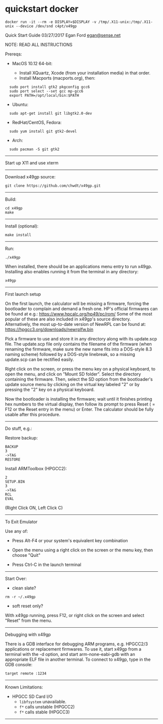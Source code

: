 
# quickstart docker
```
docker run -it --rm -e DISPLAY=$DISPLAY -v /tmp/.X11-unix:/tmp/.X11-unix --device /dev/snd c4pt/x49gp
```

Quick Start Guide
03/27/2017
Egan Ford <egan@sense.net>

NOTE: READ ALL INSTRUCTIONS

Prereqs:

* MacOS 10.12 64-bit:

  * Install XQuartz, Xcode (from your installation media) in that order.
  * Install Macports (macports.org), then:

```
  sudo port install gtk2 pkgconfig gcc6
  sudo port select --set gcc mp-gcc6
  export PATH=/opt/local/bin:$PATH
```

* Ubuntu:

```
  sudo apt-get install git libgtk2.0-dev
```

* RedHat/CentOS, Fedora:

```
  sudo yum install git gtk2-devel
```

* Arch:

```
  sudo pacman -S git gtk2
```

------------------------------------------------------------------------

Start up X11 and use xterm

------------------------------------------------------------------------

Download x49gp source:

```
git clone https://github.com/chwdt/x49gp.git
```

------------------------------------------------------------------------

Build:

```
cd x49gp
make
```

------------------------------------------------------------------------

Install (optional):

```
make install
```

------------------------------------------------------------------------

Run:

```
./x49gp
```

When installed, there should be an applications menu entry to run x49gp.
Installing also enables running it from the terminal in any directory:

```
x49gp
```

------------------------------------------------------------------------

First launch setup

On the first launch, the calculator will be missing a firmware, forcing
the bootloader to complain and demand a fresh one.
HP's official firmwares can be found at e.g.:
https://www.hpcalc.org/hp49/pc/rom/
Some of the most popular of these are also included in x49gp's source
directory.
Alternatively, the most up-to-date version of NewRPL can be found at:
https://hpgcc3.org/downloads/newrplfw.bin

Pick a firmware to use and store it in any directory along with its
update.scp file. The update.scp file only contains the filename of the
firmware (when renaming the firmware, make sure the new name fits into
a DOS-style 8.3 naming scheme) followed by a DOS-style linebreak, so a
missing update.scp can be rectified easily.

Right click on the screen, or press the menu key on a physical keyboard,
to open the menu, and click on "Mount SD folder".
Select the directory containing the firmware. Then, select the SD option
from the bootloader's update source menu by clicking on the virtual key
labeled "2" or by pressing the "2" key on a physical keyboard.

Now the bootloader is installing the firmware; wait until it finishes
printing hex numbers to the virtual display, then follow its prompt to
press Reset ( = F12 or the Reset entry in the menu) or Enter.
The calculator should be fully usable after this procedure.

------------------------------------------------------------------------

Do stuff, e.g.:

Restore backup:

```
BACKUP
3
->TAG
RESTORE
```

Install ARMToolbox (HPGCC2):

```
2
SETUP.BIN
3
->TAG
RCL
EVAL
```
(Right Click ON, Left Click C)

------------------------------------------------------------------------

To Exit Emulator

Use any of:

* Press Alt-F4 or your system's equivalent key combination

* Open the menu using a right click on the screen or the menu key, then
choose "Quit"

* Press Ctrl-C  in the launch terminal

------------------------------------------------------------------------

Start Over:

* clean slate?

```
rm -r ~/.x49gp
```

* soft reset only?

With x49gp running, press F12, or right click on the screen and select
"Reset" from the menu.

------------------------------------------------------------------------

Debugging with x49gp

There is a GDB interface for debugging ARM programs, e.g. HPGCC2/3
applications or replacement firmwares. To use it, start x49gp from a
terminal with the -d option, and start arm-none-eabi-gdb with an
appropriate ELF file in another terminal. To connect to x49gp, type in
the GDB console:

```
target remote :1234
```

------------------------------------------------------------------------

Known Limitations:

* HPGCC SD Card I/O
  - `libfsystem` unavailable.
  - `f*` calls unstable (HPGCC2)
  - `f*` calls stable (HPGCC3)

------------------------------------------------------------------------
